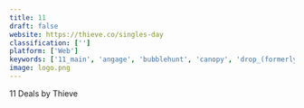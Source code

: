 ```yaml
---
title: 11
draft: false 
website: https://thieve.co/singles-day
classification: ['']
platform: ['Web']
keywords: ['11_main', 'angage', 'bubblehunt', 'canopy', 'drop_(formerly_massdrop)', 'gist', 'goods', 'goody', 'lystof', 'midmod', 'my_fave_things', 'the_inventory', 'the_ultimate_black_friday_bundle', 'thieve', 'va', 'monote']
image: logo.png
---
```

11 Deals by Thieve